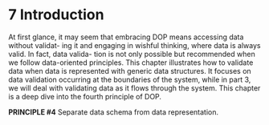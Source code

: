 # 7 Introduction

At first glance, it may seem that embracing DOP means accessing data without validat-
ing it and engaging in wishful thinking, where data is always valid. In fact, data valida-
tion is not only possible but recommended when we follow data-oriented principles.
This chapter illustrates how to validate data when data is represented with
generic data structures. It focuses on data validation occurring at the boundaries of
the system, while in part 3, we will deal with validating data as it flows through the
system. This chapter is a deep dive into the fourth principle of DOP.

**PRINCIPLE #4** Separate data schema from data representation.